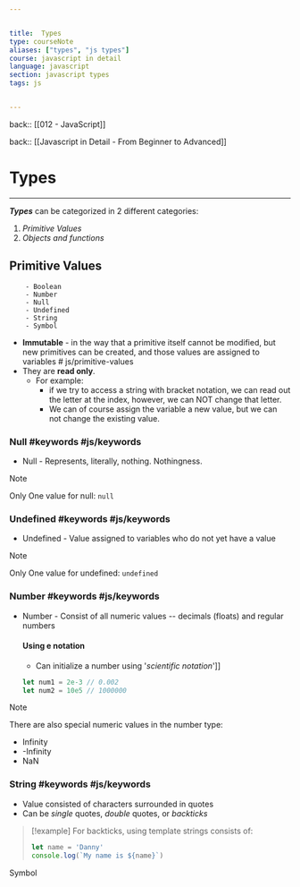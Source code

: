 ```yaml
---


title:  Types
type: courseNote
aliases: ["types", "js types"]
course: javascript in detail
language: javascript
section: javascript types
tags: js


---
```

back:: [[012 - JavaScript]]

back:: [[Javascript in Detail - From Beginner to Advanced]]


# Types
---

**_Types_** can be categorized in 2 different categories:
1. _Primitive Values_
2. _Objects and functions_


## Primitive Values

		- Boolean
		- Number
		- Null
		- Undefined
		- String
		- Symbol

- **Immutable** - in the way that a primitive itself cannot be modified, but new primitives can be created, and those values are assigned to variables # js/primitive-values
- They are **read only**.
	- For example:
		- if we try to access a string with bracket notation, we can read out the letter at the index, however, we can NOT change that letter.
		- We can of course assign the variable a new value, but we can not change the existing value.




### Null #keywords #js/keywords 

- Null - Represents, literally, nothing. Nothingness. 

>[!note]
>Only One value for null: `null`


### Undefined #keywords #js/keywords 

- Undefined - Value assigned to variables who do not yet have a value 

>[!note]
>Only One value for undefined: `undefined`



### Number #keywords #js/keywords 

- Number - Consist of all numeric values -- decimals (floats) and regular numbers 

	#### Using e notation
	- Can initialize a number using '*scientific notation*']]
	 ```javascript
	 let num1 = 2e-3 // 0.002
	 let num2 = 10e5 // 1000000
	```


>[!note]
>There are also special numeric values in the number type:
> - Infinity
> - -Infinity
> - NaN



### String #keywords #js/keywords 

- Value consisted of characters surrounded in quotes
- Can be *single* quotes, *double* quotes, or *backticks*

>[!example]
>For backticks, using template strings consists of:
>```javascript
>let name = 'Danny'
>console.log(`My name is ${name}`)
>```


Symbol